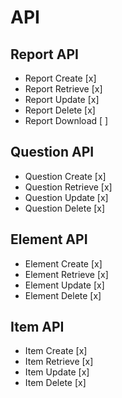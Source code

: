 # API

## Report API

- Report Create [x]
- Report Retrieve [x]
- Report Update [x]
- Report Delete [x]
- Report Download [ ]

## Question API

- Question Create [x]
- Question Retrieve [x]
- Question Update [x]
- Question Delete [x]

## Element API

- Element Create [x]
- Element Retrieve [x]
- Element Update [x]
- Element Delete [x]

## Item API

- Item Create [x]
- Item Retrieve [x]
- Item Update [x]
- Item Delete [x]
